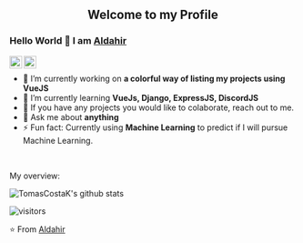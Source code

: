 
<p align="center">
 <h2 align="center">Welcome to my Profile</h2>
</p>

### Hello World 👋 I am [Aldahir](https://github.com/TomasCostaK)

<a href="https://youtube.com">
  <img align="left" alt="TomasCostaK Youtube" width="22px" src="https://cdn.jsdelivr.net/npm/simple-icons@v3/icons/youtube.svg" />
</a>
<a href="https://medium.com">
  <img align="left" alt="TomasCostaK Medium" width="22px" src="https://cdn.jsdelivr.net/npm/simple-icons@v3/icons/medium.svg"/>
</a>

<div>
  
<br />
<p>

- 🔭 I’m currently working on **a colorful way of listing my projects using VueJS**
- 🌱 I’m currently learning **VueJs, Django, ExpressJS, DiscordJS**
- 👯 If you have any projects you would like to colaborate, reach out to me.
- 💬 Ask me about **anything**
- ⚡ Fun fact: Currently using **Machine Learning** to predict if I will pursue Machine Learning.

</h4>
</div>

<br />

<div><p>My overview: </p></div>

![TomasCostaK's github stats](https://github-readme-stats.vercel.app/api?username=Hoinkyoma37K&show_icons=true)
<br />

<!-- Optional Visitors badge: -->

![visitors](https://visitor-badge.laobi.icu/badge?page_id=Hoinkyoma37)

⭐️ From [Aldahir](https://github.com/Hoinkyoma37/Hoinkyoma37/)

<br />
